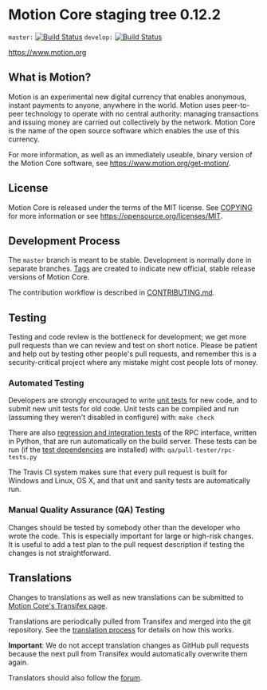 Motion Core staging tree 0.12.2
===============================

`master:` [![Build Status](https://travis-ci.org/motionpay/motion.svg?branch=master)](https://travis-ci.org/motionpay/motion) `develop:` [![Build Status](https://travis-ci.org/motionpay/motion.svg?branch=develop)](https://travis-ci.org/motionpay/motion/branches)

https://www.motion.org


What is Motion?
----------------

Motion is an experimental new digital currency that enables anonymous, instant
payments to anyone, anywhere in the world. Motion uses peer-to-peer technology
to operate with no central authority: managing transactions and issuing money
are carried out collectively by the network. Motion Core is the name of the open
source software which enables the use of this currency.

For more information, as well as an immediately useable, binary version of
the Motion Core software, see https://www.motion.org/get-motion/.


License
-------

Motion Core is released under the terms of the MIT license. See [COPYING](COPYING) for more
information or see https://opensource.org/licenses/MIT.

Development Process
-------------------

The `master` branch is meant to be stable. Development is normally done in separate branches.
[Tags](https://github.com/motionpay/motion/tags) are created to indicate new official,
stable release versions of Motion Core.

The contribution workflow is described in [CONTRIBUTING.md](CONTRIBUTING.md).

Testing
-------

Testing and code review is the bottleneck for development; we get more pull
requests than we can review and test on short notice. Please be patient and help out by testing
other people's pull requests, and remember this is a security-critical project where any mistake might cost people
lots of money.

### Automated Testing

Developers are strongly encouraged to write [unit tests](/doc/unit-tests.md) for new code, and to
submit new unit tests for old code. Unit tests can be compiled and run
(assuming they weren't disabled in configure) with: `make check`

There are also [regression and integration tests](/qa) of the RPC interface, written
in Python, that are run automatically on the build server.
These tests can be run (if the [test dependencies](/qa) are installed) with: `qa/pull-tester/rpc-tests.py`

The Travis CI system makes sure that every pull request is built for Windows
and Linux, OS X, and that unit and sanity tests are automatically run.

### Manual Quality Assurance (QA) Testing

Changes should be tested by somebody other than the developer who wrote the
code. This is especially important for large or high-risk changes. It is useful
to add a test plan to the pull request description if testing the changes is
not straightforward.

Translations
------------

Changes to translations as well as new translations can be submitted to
[Motion Core's Transifex page](https://www.transifex.com/projects/p/motion/).

Translations are periodically pulled from Transifex and merged into the git repository. See the
[translation process](doc/translation_process.md) for details on how this works.

**Important**: We do not accept translation changes as GitHub pull requests because the next
pull from Transifex would automatically overwrite them again.

Translators should also follow the [forum](https://www.motion.org/forum/topic/motion-worldwide-collaboration.88/).
